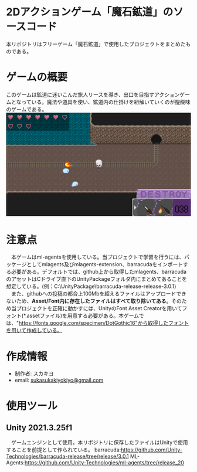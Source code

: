 # 2Dアクションゲーム「魔石鉱道」のソースコード
本リポジトリはフリーゲーム「魔石鉱道」で使用したプロジェクトをまとめたものである。

# ゲームの概要
このゲームは鉱道に迷いこんだ旅人リースを導き、出口を目指すアクションゲームとなっている。魔法や道具を使い、鉱道内の仕掛けを紐解いていくのが醍醐味のゲームである。
<img src="./README_image/readme_image1.png">


# 注意点
&emsp;本ゲームはml-agentsを使用している。当プロジェクトで学習を行うには、パッケージとしてmlagents及びmlagents-extension、barracudaをインポートする必要がある。デフォルトでは、github上から取得したmlagents、barracudaのアセットはCドライブ直下のUnityPackageフォルダ内にまとめてあることを想定している。(例：C:\UnityPackage\barracuda-release-release-3.0.1)  
&emsp;また、githubへの投稿の都合上100Mbを超えるファイルはアップロードできないため、__Asset/Font内に存在したファイルはすべて取り除いてある__。そのため当プロジェクトを正確に動かすには、UnityのFont Asset Creatorを用いてフォント(*.assetファイル)を用意する必要がある。本ゲームでは、"https://fonts.google.com/specimen/DotGothic16"から取得したフォントを用いて作成している。

# 作成情報
* 制作者: スカキヨ
* email: sukasukakiyokiyo@gmail.com

# 使用ツール
## Unity 2021.3.25f1
&emsp;ゲームエンジンとして使用。本リポジトリに保存したファイルはUnityで使用することを前提として作られている。
barracuda:https://github.com/Unity-Technologies/barracuda-release/tree/release/3.0.1
ML-Agents:https://github.com/Unity-Technologies/ml-agents/tree/release_20